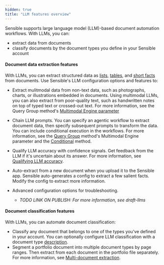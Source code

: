 ```yaml
---
hidden: true
title: "LLM features overview"
---
```


Sensible supports large language model (LLM)-based document automation workflows. With LLMs, you can:

- extract data from documents
- classify documents by the document types you define in your Sensible account

#### Document data extraction  features

With LLMs, you can extract structured data as [lists](doc:list), [tables](doc:nlp-table), and [short facts](doc:query-group) from documents. Use Sensible's LLM configuration options and features to:

- Extract mulitmodal data from non-text data, such as photographs, charts, or illustrations embedded in documents. Using multimodal LLMs, you can also extract from poor-quality text, such as handwritten notes on top of typed text or crossed-out text. For more information, see the Query Group method's [Multimodal Engine parameter](doc:query-group#parameters)
- Chain LLM prompts.  You can specify an agentic workflow to extract document data, then specify subsequent prompts to transform the data. You can include conditional execution in the workflows. For more information, see the [Query Group](doc:query-group#parameters) method's Multimodal Engine parameter and the [Conditional](doc:conditional) method. 

- Qualify LLM accuracy with confidence signals. Get feedback from the LLM if it's uncertain about its answer. For more information, see [Qualifying LLM accuracy](doc:confidence).
- Auto-extract from a new document when you upload it to the Sensible app. Sensible auto-generates a config to extract a few salient facts. Modify the config to extract more information.
- Advanced configuration options for troubleshooting.
  -  *TODO LINK ON PUBLISH: For more information, see draft-llms*


#### Document classification features

With LLMs, you can automate document classification:

- Classify any document that belongs to one of the types you've defined in your account. You can optionally configure LLM classification with a document type [description](doc:descriptions).
- Segment a portfolio document into multiple document types by page ranges. Then extract from each document in the portfolio file separately. For more information, see [Multi-document extraction](doc:portfolio).

